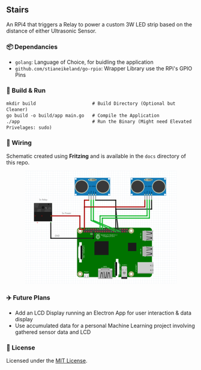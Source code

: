 ## Stairs
An RPi4 that triggers a Relay to power a custom 3W LED strip based on the distance of either Ultrasonic Sensor.

### 📦 Dependancies
- `golang`: Language of Choice, for buidling the application
- `github.com/stianeikeland/go-rpio`: Wrapper Library use the RPi's GPIO Pins

### 🚀 Build & Run
```shell
mkdir build                     # Build Directory (Optional but Cleaner)
go build -o build/app main.go   # Compile the Application
./app                           # Run the Binary (Might need Elevated Privelages: sudo)
```

### 🔗 Wiring
Schematic created using **Fritzing** and is available in the `docs` directory of this repo.
<p align="center">
  <img width=80% src="docs/stairz-wiring.png"></img>
</p>

### ✈️ Future Plans
- Add an LCD Display running an Electron App for user interaction & data display
- Use accumulated data for a personal Machine Learning project involving gathered sensor data and LCD

### 📑 License
Licensed under the [MIT License](LICENSE).

